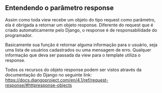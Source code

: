 ## Entendendo o parâmetro response

Assim como toda view recebe um objeto do tipo request como parâmetro, ela é obrigada a retornar um objeto response. Diferente do request que é criado automaticamente pelo Django, o response é de responsabilidade do programador.

Basicamente sua função é retornar alguma informação para o usuário, seja uma lista de usuários cadastrados ou uma mensagem de erro. Qualquer informação que deva ser passada da view para o template utiliza o response.

Todos os recursos do objeto response podem ser vistos através da documentação do Django no seguinte link: <https://docs.djangoproject.com/en/4.1/ref/request-response/#httpresponse-objects>
